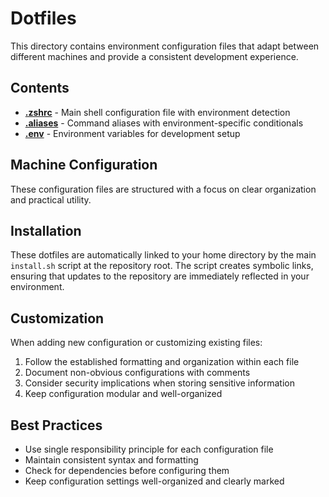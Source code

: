 # Dotfiles

This directory contains environment configuration files that adapt between different machines and provide a consistent development experience.

## Contents

- **[.zshrc](.zshrc)** - Main shell configuration file with environment detection
- **[.aliases](.aliases)** - Command aliases with environment-specific conditionals
- **[.env](.env)** - Environment variables for development setup

## Machine Configuration

These configuration files are structured with a focus on clear organization and practical utility.

## Installation

These dotfiles are automatically linked to your home directory by the main `install.sh` script at the repository root. The script creates symbolic links, ensuring that updates to the repository are immediately reflected in your environment.

## Customization

When adding new configuration or customizing existing files:

1. Follow the established formatting and organization within each file
2. Document non-obvious configurations with comments
3. Consider security implications when storing sensitive information
4. Keep configuration modular and well-organized

## Best Practices

- Use single responsibility principle for each configuration file
- Maintain consistent syntax and formatting
- Check for dependencies before configuring them
- Keep configuration settings well-organized and clearly marked